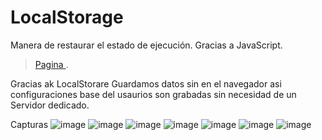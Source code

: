 # LocalStorage 
Manera de restaurar el estado de ejecución. Gracias a JavaScript.

> [Pagina ](https://juansalvi.github.io/LocalStorage/).

Gracias ak LocalStorare Guardamos datos sin en el navegador asi configuraciones base del usaurios son grabadas sin necesidad de un Servidor dedicado.

Capturas
![image](https://user-images.githubusercontent.com/91103822/191168059-e29b8b2d-cc03-47b3-84a3-b303764cc91b.png)
![image](https://user-images.githubusercontent.com/91103822/191168113-b13b952e-7f02-4643-bb78-9fd2e96d5389.png)
![image](https://user-images.githubusercontent.com/91103822/191168181-f437c848-b76b-425b-8ce9-a27aebca2415.png)
![image](https://user-images.githubusercontent.com/91103822/191168204-3e122a11-fdd1-4bbb-9e62-2729914bc71b.png)
![image](https://user-images.githubusercontent.com/91103822/191168225-6dddba82-a1e9-44ef-b93c-8937aaebdfa6.png)
![image](https://user-images.githubusercontent.com/91103822/191168264-0e336913-2c4d-4d6f-adc0-69816c7132d0.png)
![image](https://user-images.githubusercontent.com/91103822/191168292-4d9e5bd8-c4a6-4713-8cb0-5c492c317da6.png)

